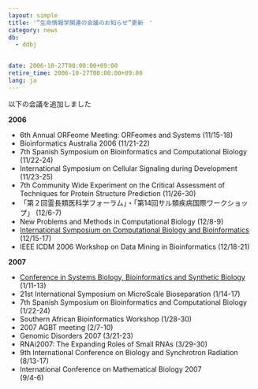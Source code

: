 ```yaml
---
layout: simple
title: '”生命情報学関連の会議のお知らせ”更新　'
category: news
db:
  - ddbj


date: 2006-10-27T00:00:00+09:00
retire_time: 2006-10-27T00:00:00+09:00
lang: ja
---
```


<html>以下の会議を追加しました

<p><b>2006</b></p>

<ul>
    <li>6th Annual ORFeome Meeting: ORFeomes and Systems (11/15-18)</li>
    <li>Bioinformatics Australia 2006 (11/21-22)</li>
    <li>7th Spanish Symposium on Bioinformatics and Computational Biology (11/22-24)</li>
    <li>International Symposium on Cellular Signaling during Development (11/23-25)</li>
    <li>7th Community Wide Experiment on the Critical Assessment of Techniques for Protein Structure Prediction (11/26-30)</li>
    <li>「第２回霊長類医科学フォーラム」・「第14回サル類疾病国際ワークショップ」 (12/6-7)</li>
    <li>New Problems and Methods in Computational Biology (12/8-9)</li>
    <li><a href="http://isbb06.googlepages.com/" target="_blank">International Symposium on Computational Biology and Bioinformatics</a> (12/15-17)</li>
    <li>IEEE ICDM 2006 Workshop on Data Mining in Bioinformatics (12/18-21)</li>
</ul>

<p><b>2007</b></p>

<ul>
    <li><a href="http://www.biosysbio.com/" target="_blank">Conference in Systems Biology, Bioinformatics and Synthetic Biology</a> (1/11-13)</li>
    <li>21st International Symposium on MicroScale Bioseparation (1/14-17)</li>
    <li>7th Spanish Symposium on Bioinformatics and Computational Biology (1/22-24)</li>
    <li>Southern African Bioinformatics Workshop (1/28-30)</li>
    <li>2007 AGBT meeting (2/7-10)</li>
    <li>Genomic Disorders 2007 (3/21-23)</li>
    <li>RNAi2007: The Expanding Roles of Small RNAs (3/29-30)</li>
    <li>9th International Conference on Biology and Synchrotron Radiation<br>(8/13-17)</li>
    <li>International Conference on Mathematical Biology 2007<br>(9/4-6)</li>
</ul>
</html>
